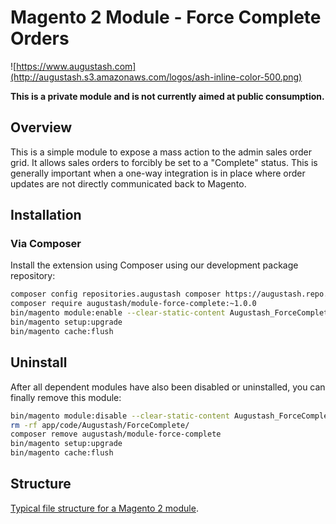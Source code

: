 # Magento 2 Module - Force Complete Orders

![https://www.augustash.com](http://augustash.s3.amazonaws.com/logos/ash-inline-color-500.png)

**This is a private module and is not currently aimed at public consumption.**

## Overview

This is a simple module to expose a mass action to the admin sales order grid. It allows sales orders to forcibly be set to a "Complete" status. This is generally important when a one-way integration is in place where order updates are not directly communicated back to Magento.

## Installation

### Via Composer

Install the extension using Composer using our development package repository:

```bash
composer config repositories.augustash composer https://augustash.repo.repman.io
composer require augustash/module-force-complete:~1.0.0
bin/magento module:enable --clear-static-content Augustash_ForceComplete
bin/magento setup:upgrade
bin/magento cache:flush
```

## Uninstall

After all dependent modules have also been disabled or uninstalled, you can finally remove this module:

```bash
bin/magento module:disable --clear-static-content Augustash_ForceComplete
rm -rf app/code/Augustash/ForceComplete/
composer remove augustash/module-force-complete
bin/magento setup:upgrade
bin/magento cache:flush
```

## Structure

[Typical file structure for a Magento 2 module](http://devdocs.magento.com/guides/v2.4/extension-dev-guide/build/module-file-structure.html).

